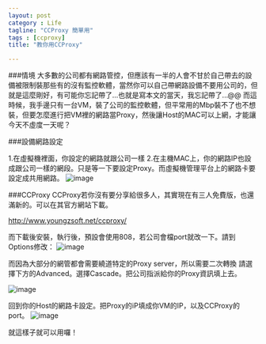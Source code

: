 ```yaml
---
layout: post
category : Life 
tagline: "CCProxy 簡單用"
tags : [ccproxy]
title: "教你用CCProxy"

---
```


###情境
大多數的公司都有網路管控，但應該有一半的人會不甘於自己帶去的設備被限制裝那些有的沒有監控軟體，當然你可以自己帶網路設備不要用公司的，但就是這麼剛好，有可能你忘記帶了...也就是寫本文的當天，我忘記帶了...@@ 而這時候，我手邊只有一台VM，裝了公司的監控軟體，但平常用的Mbp裝不了也不想裝，但要怎麼進行把VM裡的網路當Proxy，然後讓Host的MAC可以上網，才能讓今天不虛度一天呢？


###設備網路設定


1.在虛擬機裡面，你設定的網路就跟公司一樣
2.在主機MAC上，你的網路IP也設成跟公司一樣的網段。只是等一下要設定Proxy。而虛擬機管理平台上的網路卡要設定成共用網路。
![image](https://farm9.staticflickr.com/8590/15955405868_e74bc2e4cd_o.png)

###CCProxy
CCProxy若你沒有要分享給很多人，其實現在有三人免費版，也還滿新的。可以在其官方網站下載。

http://www.youngzsoft.net/ccproxy/

而下載後安裝，執行後，預設會使用808，若公司會檔port就改一下。請到Options修改：
![image](https://farm8.staticflickr.com/7487/16117092186_047e7ec8cf_o.png)

而因為大部分的網管都會需要繞道特定的Proxy server，所以需要二次轉換
請選擇下方的Advanced。選擇Cascade。把公司指派給你的Proxy資訊填上去。

![image](https://farm8.staticflickr.com/7564/16142146212_62d9bd43e4_o.png)

回到你的Host的網路卡設定。把Proxy的iP填成你VM的IP，以及CCProxy的port。
![image](https://farm9.staticflickr.com/8569/15520618604_913043547b_o.png)

就這樣子就可以用囉！